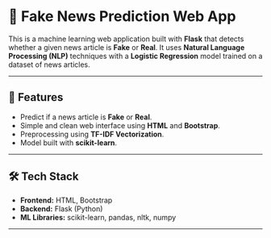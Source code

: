 # 📰 Fake News Prediction Web App

This is a machine learning web application built with **Flask** that detects whether a given news article is **Fake** or **Real**. It uses **Natural Language Processing (NLP)** techniques with a **Logistic Regression** model trained on a dataset of news articles.

---

## 🚀 Features
- Predict if a news article is **Fake** or **Real**.
- Simple and clean web interface using **HTML** and **Bootstrap**.
- Preprocessing using **TF-IDF Vectorization**.
- Model built with **scikit-learn**.

---

## 🛠️ Tech Stack
- **Frontend:** HTML, Bootstrap
- **Backend:** Flask (Python)
- **ML Libraries:** scikit-learn, pandas, nltk, numpy

---
